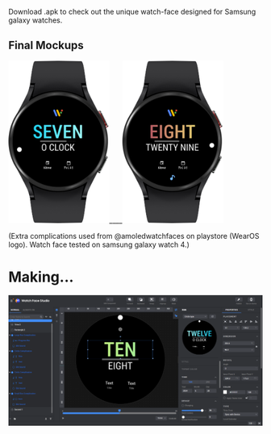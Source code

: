 Download .apk to check out the unique watch-face designed for Samsung galaxy watches. 

## Final Mockups
<img src="Mockup1.png" width="200" />____<img src="Mockup2.png" width="200" />

(Extra complications used from @amoledwatchfaces on playstore (WearOS logo). 
 Watch face tested on samsung galaxy watch 4.)

# Making...
![Watch Face Studio](WFStudio.png)
